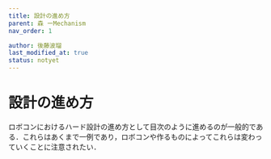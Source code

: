 ```yaml
---
title: 設計の進め方
parent: 森 ーMechanism
nav_order: 1

author: 後藤波瑠
last_modified_at: true
status: notyet
---
```


# **設計の進め方**
ロボコンにおけるハード設計の進め方として目次のように進めるのが一般的である．これらはあくまで一例であり，ロボコンや作るものによってこれらは変わっていくことに注意されたい．